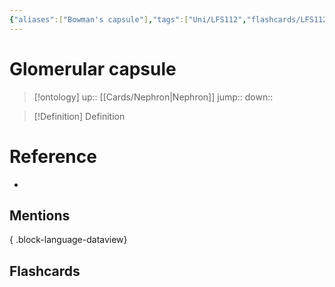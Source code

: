 ```yaml
---
{"aliases":["Bowman's capsule"],"tags":["Uni/LFS112","flashcards/LFS112"],"dg-publish":true,"permalink":"/cards/glomerular-capsule/","dgPassFrontmatter":true}
---
```


# Glomerular capsule

> [!ontology]
> up:: [[Cards/Nephron\|Nephron]]
> jump:: 
> down:: 

> [!Definition] Definition
> 

# Reference
- 

## Mentions

{ .block-language-dataview}

## Flashcards
